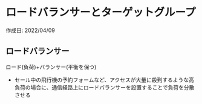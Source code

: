 # ロードバランサーとターゲットグループ
作成日: 2022/04/09

## ロードバランサー

ロード(負荷)+バランサー(平衡を保つ)
- セール中の飛行機の予約フォームなど、アクセスが大量に殺到するような高負荷の場合に、通信経路上にロードバランサーを設置することで負荷を分散させる
